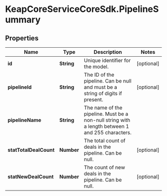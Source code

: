 # KeapCoreServiceCoreSdk.PipelineSummary

## Properties

Name | Type | Description | Notes
------------ | ------------- | ------------- | -------------
**id** | **String** | Unique identifier for the model. | [optional] 
**pipelineId** | **String** | The ID of the pipeline. Can be null and must be a string of digits if present. | [optional] 
**pipelineName** | **String** | The name of the pipeline. Must be a non-null string with a length between 1 and 255 characters. | 
**statTotalDealCount** | **Number** | The total count of deals in the pipeline. Can be null. | [optional] 
**statNewDealCount** | **Number** | The count of new deals in the pipeline. Can be null. | [optional] 


